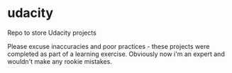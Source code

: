 # udacity
Repo to store Udacity projects

Please excuse inaccuracies and poor practices - these projects were completed as part of a learning exercise. 
Obviously now i'm an expert and wouldn't make any rookie mistakes.
